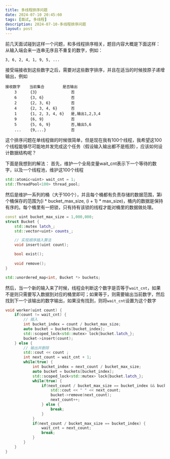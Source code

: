 ```yaml
---
title: 多线程排序问题
date: 2024-07-10 20:45:60
tags: [面试, 多线程]
description: 2024-07-10-多线程排序问题
layout: post
---
```


前几天面试碰到这样一个问题，和多线程排序相关，题目内容大概是下面这样：
从输入端会来一连串无序且不重复的数字，例如：
```
3, 6, 2, 4, 1, 9, 5, ...
```
接受端接收到这些数字之后，需要对这些数字排序，并且在适当的时候按原子递增输出，例如
```
接收数字    当前集合        是否输出
    3      {3}               否   
    6      {3, 6}            否    
    2      {2, 3, 6}         否
    4      {2, 3, 4, 6}      否
    1      {1, 2, 3, 4, 6}   是,输出1,2,3,4
    9      {6, 9}            否
    5      {5, 6, 9}         否,输出5,6
    ...    {9,...}           否
```

这个排序问题在单线程做的时候很简单，但是现在我有100个线程，我希望这100个线程能够尽可能地并发完成这个任务（假设输入输出都不是瓶颈），应该如何设计数据结构呢？

下面是我想到的解法：
首先，维护一个全局变量wait_cnt表示下一个等待的数字，以及一个线程池，维护这100个线程
```cpp
std::atomic<uint> wait_cnt = 1;
std::ThreadPool<100> thread_pool;
```
然后是维护一系列的桶（大于100个），并且每个桶都有负责存储的数据范围，第i个桶保存的范围为\[i * bucket_max_size, (i + 1) * max_size\)，桶内的数据是保持有序的。每个桶里有一把锁，只有持有该锁的线程才能对桶里的数据做处理。
```cpp
const uint bucket_max_size = 1,000,000;
struct Bucket {
    std::mutex latch_;
    std::vector<uint> counts_;

    // 实现顺序插入算法
    void insert(uint count);

    bool exist();
    
    void remove();
}

std::unordered_map<int, Bucket *> buckets;
```
然后，当一个新的输入来了时候，线程会判断这个数字是否等于`wait_cnt`，如果不是则只需要写入数据到对应的桶里即可；如果等于，则需要输出当前数字，然后找到下一个该输出的数字输出，如果没有找到，则将`wait_cnt`设置为这个数字
```cpp
void worker(uint count) {
    if(count != wait_cnt) {
        // 插入
        int bucket_index = count / bucket_max_size;
        auto bucket = buckets[bucket_index];
        std::scoped_lock<std::mutex> lock{bucket.latch_};
        bucket->insert(count);
    } else {
        // 输出并删除
        std::cout << count ;
        int next_count = wait_cnt + 1;
        while(true) {
            int bucket_index = next_count / bucket_max_size;
            auto bucket = buckets[bucket_index];
            std::scoped_lock<std::mutex> lock{bucket.latch_};
            while(true) {
                if(next_count / bucket_max_size == bucket_index && bucket->exist(next_count)) {
                    std::cout << " " << next_count;
                    bucket->remove(next_count);
                    next_count++;
                } else {
                    break;
                }
            }
            if(next_count / bucket_max_size == bucket_index) {
                wait_cnt = next_count;
                break;
            }
        }
    }
}
```

